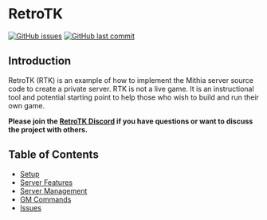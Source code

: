 # RetroTK

[![GitHub issues](https://img.shields.io/github/issues/elodon/RTK)](https://github.com/elodon/RTK/issues)
[![GitHub last commit](https://img.shields.io/github/last-commit/elodon/RTK)](https://github.com/elodon/RTK/commits/main)

## Introduction

RetroTK (RTK) is an example of how to implement the Mithia server source code to create a private server. RTK is not a live game. It is an instructional tool and potential starting point to help those who wish to build and run their own game.

**Please join the [RetroTK Discord](https://discord.gg/HxBzqweqdV) if you have questions or want to discuss the project with others.**

## Table of Contents

- [Setup](https://github.com/elodon/RTK/wiki/Setup)
- [Server Features](https://github.com/elodon/RTK/wiki/Server-Features)
- [Server Management](https://github.com/elodon/RTK/wiki/Server-Management)
- [GM Commands](https://github.com/elodon/RTK/wiki/GM-Commands)
- [Issues](https://github.com/elodon/RTK/wiki/Issues)